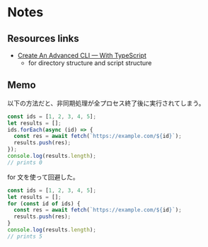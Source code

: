 # Notes

## Resources links

- [Create An Advanced CLI — With TypeScript](https://levelup.gitconnected.com/create-your-own-advanced-cli-with-typescript-5868ae3df397)
  - for directory structure and script structure


## Memo

以下の方法だと、非同期処理が全プロセス終了後に実行されてしまう。

```typescript
const ids = [1, 2, 3, 4, 5];
let results = [];
ids.forEach(async (id) => {
  const res = await fetch(`https://example.com/${id}`);
  results.push(res);
});
console.log(results.length);
// prints 0
```

for 文を使って回避した。

```typescript
const ids = [1, 2, 3, 4, 5];
let results = [];
for (const id of ids) {
  const res = await fetch(`https://example.com/${id}`);
  results.push(res);
}
console.log(results.length);
// prints 5
```